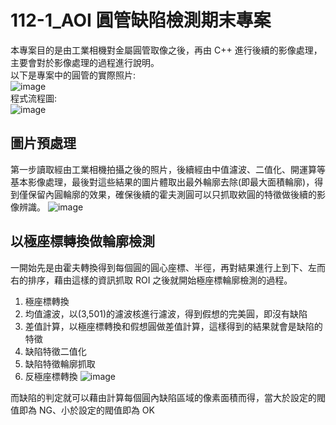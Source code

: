 # 112-1_AOI 圓管缺陷檢測期末專案

本專案目的是由工業相機對金屬圓管取像之後，再由 C++ 進行後續的影像處理，主要會對於影像處理的過程進行說明。<br>
以下是專案中的圓管的實際照片:<br>
![image](https://github.com/ming0071/112-1_AOI-final-project/blob/main/docs/tube.png)<br>
程式流程圖:<br>
![image](https://github.com/ming0071/112-1_AOI-final-project/blob/main/docs/circle.png)

## 圖片預處理

第一步讀取經由工業相機拍攝之後的照片，後續經由中值濾波、二值化、開運算等基本影像處理，最後對這些結果的圖片體取出最外輪廓去除(即最大面積輪廓)，得到僅保留內圓輪廓的效果，確保後續的霍夫測圓可以只抓取欸圓的特徵做後續的影像辨識。
![image](https://github.com/ming0071/112-1_AOI-final-project/blob/main/docs/pre-process.png)

## 以極座標轉換做輪廓檢測

一開始先是由霍夫轉換得到每個圓的圓心座標、半徑，再對結果進行上到下、左而右的排序，藉由這樣的資訊抓取 ROI 之後就開始極座標輪廓檢測的過程。<br>
1. 極座標轉換
2. 均值濾波，以(3,501)的濾波核進行濾波，得到假想的完美圓，即沒有缺陷
3. 差值計算，以極座標轉換和假想圓做差值計算，這樣得到的結果就會是缺陷的特徵
4. 缺陷特徵二值化
5. 缺陷特徵輪廓抓取
6. 反極座標轉換
![image](https://github.com/ming0071/112-1_AOI-final-project/blob/main/docs/process.png)

而缺陷的判定就可以藉由計算每個圓內缺陷區域的像素面積而得，當大於設定的閥值即為 NG、小於設定的閥值即為 OK